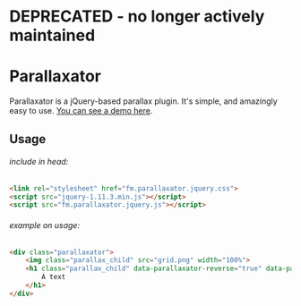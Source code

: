 DEPRECATED - no longer actively maintained
==========================================

Parallaxator
=======
Parallaxator is a jQuery-based parallax plugin. It's simple, and amazingly easy to use.
[You can see a demo here](http://opensource.qodio.com/parallaxator).


Usage
-----
###### include in head:
```html
<link rel="stylesheet" href="fm.parallaxator.jquery.css">
<script src="jquery-1.11.3.min.js"></script>
<script src="fm.parallaxator.jquery.js"></script>
```

###### example on usage:
```html
<div class="parallaxator">
	<img class="parallax_child" src="grid.png" width="100%">
	<h1 class="parallax_child" data-parallaxator-reverse="true" data-parallaxator-velocity="0.45">
		A text
	</h1>
</div>
```
